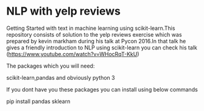 # NLP with yelp reviews


Getting Started with text in machine learning using scikit-learn.This repository consists of solution to the yelp reviews exercise which was prepared by kevin markham during his talk at Pycon 2016.In that talk he gives a friendly introduction to NLP using scikit-learn you can check his talk (https://www.youtube.com/watch?v=WHocRqT-KkU)


The packages which you will need:

scikit-learn,pandas and obviously python 3

If you dont have you these packages you can install using below commands

pip install pandas sklearn
